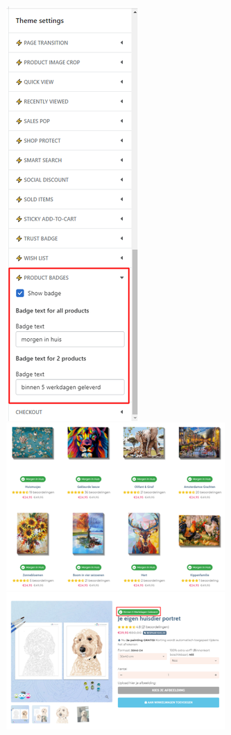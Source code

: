 <img src="/assets/theme settings.png">
<img src="/assets/collection page.png">
<img src="/assets/product page.png">
